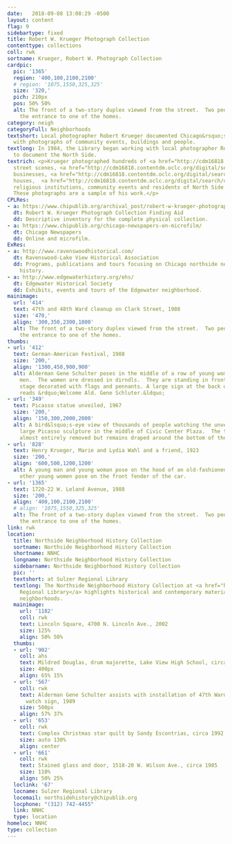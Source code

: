 ```yaml
---
date:   2018-09-08 13:08:29 -0500
layout: content
flag: 9
sidebartype: fixed
title: Robert W. Krueger Photograph Collection
contenttype: collections
coll: rwk
sortname: Krueger, Robert W. Photograph Collection
cardpic:
  pic: '1365'
  region: '400,100,2100,2100'
  # region: '1075,1550,325,325'
  size: '320,'
  pich: 210px
  pos: 50% 50%
  alt: The front of a two-story duplex viewed from the street.  Two people sit at
    the entrance to one of the homes.
category: neigh
categoryFull: Neighborhoods
textshort: Local photographer Robert Krueger documented Chicago&rsquo;s North Side
  with photographs of community events, buildings and people.
textlong: In 1984, the Library began working with local photographer Robert Krueger
  to document the North Side.
textrich: <p>Krueger photographed hundreds of <a href="http://cdm16818.contentdm.oclc.org/digital/search/collection/rwk/searchterm/Restaurants/field/subjed/mode/all/conn/and/order/nosort">restaurants</a>,
  street scenes, <a href="http://cdm16818.contentdm.oclc.org/digital/search/collection/rwk/searchterm/Parks/field/genre/mode/all/conn/and/order/nosort">parks</a>,
  businesses, <a href="http://cdm16818.contentdm.oclc.org/digital/search/collection/rwk/searchterm/Schools/field/genre/mode/all/conn/and/order/nosort">schools</a>,
  houses,  <a href="http://cdm16818.contentdm.oclc.org/digital/search/collection/rwk/searchterm/Cemeteries/field/genre/mode/all/conn/and/order/nosort">cemeteries</a>,
  religious institutions, community events and residents of North Side neighborhoods.
  These photographs are a sample of his work.</p>
CPLRes:
- a: https://www.chipublib.org/archival_post/robert-w-krueger-photograph-collection/
  dt: Robert W. Krueger Photograph Collection Finding Aid
  dd: Descriptive inventory for the complete physical collection.
- a: https://www.chipublib.org/chicago-newspapers-on-microfilm/
  dt: Chicago Newspapers
  dd: Online and microfilm.
ExRes:
- a: http://www.ravenswoodhistorical.com/
  dt: Ravenswood-Lake View Historical Association
  dd: Programs, publications and tours focusing on Chicago northside neighborhood
    history.
- a: http://www.edgewaterhistory.org/ehs/
  dt: Edgewater Historical Society
  dd: Exhibits, events and tours of the Edgewater neighborhood.
mainimage:
  url: '414'
  text: 47th and 48th Ward cleanup on Clark Street, 1988
  size: '470,'
  align: '300,350,2300,1800'
  alt: The front of a two-story duplex viewed from the street.  Two people sit at
    the entrance to one of the homes.
thumbs:
- url: '412'
  text: German-American Festival, 1988
  size: '200,'
  align: '1300,450,900,900'
  alt: Alderman Gene Schulter poses in the middle of a row of young women and and
    men.  The women are dressed in dirndls.  They are standing in front of a covered
    stage decorated with flags and pennants. A large sign at the back of the stage
    reads &rdquo;Welcome Ald. Gene Schluter.&ldquo;
- url: '349'
  text: Picasso statue unveiled, 1967
  size: '200,'
  align: '150,300,2000,2000'
  alt: A bird&lsquo;s-eye view of thousands of people watching the unveiling of a
    large Picasso sculpture in the middle of Civic Center Plaza.  The tarp has been
    almost entirely removed but remains draped around the bottom of the sculpture.
- url: '828'
  text: Henry Krueger, Marie and Lydia Wahl and a friend, 1923
  size: '200,'
  align: '600,500,1200,1200'
  alt: A young man and young woman pose on the hood of an old-fashioned car.  Two
    other young women pose on the front fender of the car.
- url: '1365'
  text: 1720-22 W. Leland Avenue, 1988
  size: '200,'
  align: '400,100,2100,2100'
  # align: '1075,1550,325,325'
  alt: The front of a two-story duplex viewed from the street.  Two people sit at
    the entrance to one of the homes.
link: rwk
location:
  title: Northside Neighborhood History Collection
  sortname: Northside Neighborhood History Collection
  shortname: NNHC
  longname: Northside Neighborhood History Collection
  sidebarname: Northside Neighborhood History Collection
  pic: ''
  textshort: at Sulzer Regional Library
  textlong: The Northside Neighborhood History Collection at <a href="https://www.chipublib.org/locations/67">Sulzer
    Regional Library</a> highlights historical and contemporary materials about Northside
    neighborhoods.
  mainimage:
    url: '1182'
    coll: rwk
    text: Lincoln Square, 4700 N. Lincoln Ave., 2002
    size: 125%
    align: 50% 50%
  thumbs:
  - url: '902'
    coll: ahs
    text: Mildred Douglas, drum majorette, Lake View High School, circa 1942
    size: 400px
    align: 65% 15%
  - url: '567'
    coll: rwk
    text: Alderman Gene Schulter assists with installation of 47th Ward neighborhood
      watch sign, 1989
    size: 500px
    align: 57% 37%
  - url: '653'
    coll: rwk
    text: Complex Christmas star quilt by Sandy Escontrias, circa 1992
    size: auto 130%
    align: center
  - url: '661'
    coll: rwk
    text: Stained glass and door, 1518-20 W. Wilson Ave., circa 1985
    size: 110%
    align: 50% 25%
  loclink: '67'
  locname: Sulzer Regional Library
  locemail: northsidehistory@chipublib.org
  locphone: "(312) 742-4455"
  link: NNHC
  type: location
homeloc: NNHC
type: collection
---
```

